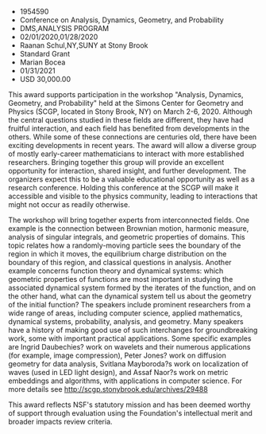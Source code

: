 
* 1954590
* Conference on Analysis, Dynamics, Geometry, and Probability
* DMS,ANALYSIS PROGRAM
* 02/01/2020,01/28/2020
* Raanan Schul,NY,SUNY at Stony Brook
* Standard Grant
* Marian Bocea
* 01/31/2021
* USD 30,000.00

This award supports participation in the workshop "Analysis, Dynamics, Geometry,
and Probability" held at the Simons Center for Geometry and Physics (SCGP,
located in Stony Brook, NY) on March 2-6, 2020. Although the central questions
studied in these fields are different, they have had fruitful interaction, and
each field has benefited from developments in the others. While some of these
connections are centuries old, there have been exciting developments in recent
years. The award will allow a diverse group of mostly early-career
mathematicians to interact with more established researchers. Bringing together
this group will provide an excellent opportunity for interaction, shared
insight, and further development. The organizers expect this to be a valuable
educational opportunity as well as a research conference. Holding this
conference at the SCGP will make it accessible and visible to the physics
community, leading to interactions that might not occur as readily otherwise.

The workshop will bring together experts from interconnected fields. One example
is the connection between Brownian motion, harmonic measure, analysis of
singular integrals, and geometric properties of domains. This topic relates how
a randomly-moving particle sees the boundary of the region in which it moves,
the equilibrium charge distribution on the boundary of this region, and
classical questions in analysis. Another example concerns function theory and
dynamical systems: which geometric properties of functions are most important in
studying the associated dynamical system formed by the iterates of the function,
and on the other hand, what can the dynamical system tell us about the geometry
of the initial function? The speakers include prominent researchers from a wide
range of areas, including computer science, applied mathematics, dynamical
systems, probability, analysis, and geometry. Many speakers have a history of
making good use of such interchanges for groundbreaking work, some with
important practical applications. Some specific examples are Ingrid Daubechies?
work on wavelets and their numerous applications (for example, image
compression), Peter Jones? work on diffusion geometry for data analysis,
Svitlana Mayboroda?s work on localization of waves (used in LED light design),
and Assaf Naor?s work on metric embeddings and algorithms, with applications in
computer science. For more details see http://scgp.stonybrook.edu/archives/29488

This award reflects NSF's statutory mission and has been deemed worthy of
support through evaluation using the Foundation's intellectual merit and broader
impacts review criteria.

